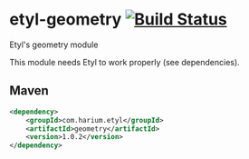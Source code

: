 # etyl-geometry [![Build Status](https://travis-ci.org/Harium/etyl-geometry.svg?branch=master)](https://travis-ci.org/Harium/etyl-geometry)
Etyl's geometry module

This module needs Etyl to work properly (see dependencies).

## Maven
```xml
<dependency>
    <groupId>com.harium.etyl</groupId>
    <artifactId>geometry</artifactId>
    <version>1.0.2</version>
</dependency>
```
